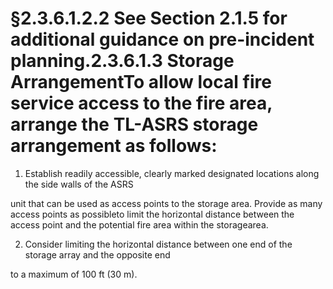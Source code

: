 # §2.3.6.1.2.2 See Section 2.1.5 for additional guidance on pre-incident planning.2.3.6.1.3 Storage ArrangementTo allow local fire service access to the fire area, arrange the TL-ASRS storage arrangement as follows:



1. Establish readily accessible, clearly marked designated locations along the side walls of the ASRS

unit that can be used as access points to the storage area. Provide as many access points as possibleto limit the horizontal distance between the access point and the potential fire area within the storagearea.

2. Consider limiting the horizontal distance between one end of the storage array and the opposite end

to a maximum of 100 ft (30 m).
